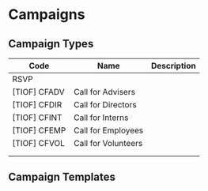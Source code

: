 # Campaigns







## Campaign Types

| Code          | Name                | Description |
| ------------- | ------------------- | ----------- |
| RSVP          |                     |             |
| \[TIOF] CFADV | Call for Advisers   |             |
| \[TIOF] CFDIR | Call for Directors  |             |
| \[TIOF] CFINT | Call for Interns    |             |
| \[TIOF] CFEMP | Call for Employees  |             |
| \[TIOF] CFVOL | Call for Volunteers |             |
|               |                     |             |
|               |                     |             |





## Campaign Templates



